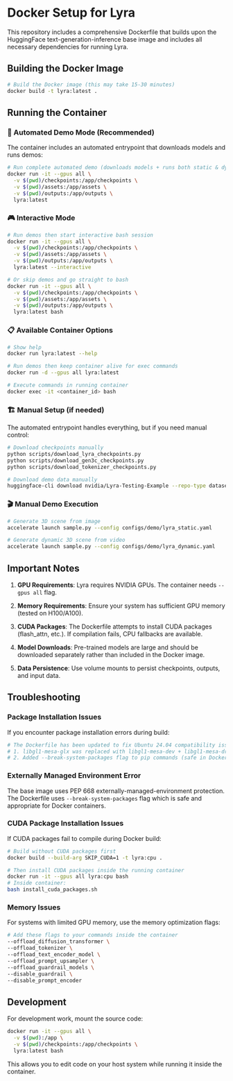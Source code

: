# Docker Setup for Lyra

This repository includes a comprehensive Dockerfile that builds upon the HuggingFace text-generation-inference base image and includes all necessary dependencies for running Lyra.

## Building the Docker Image

```bash
# Build the Docker image (this may take 15-30 minutes)
docker build -t lyra:latest .
```

## Running the Container

### 🚀 Automated Demo Mode (Recommended)

The container includes an automated entrypoint that downloads models and runs demos:

```bash
# Run complete automated demo (downloads models + runs both static & dynamic demos)
docker run -it --gpus all \
  -v $(pwd)/checkpoints:/app/checkpoints \
  -v $(pwd)/assets:/app/assets \
  -v $(pwd)/outputs:/app/outputs \
  lyra:latest
```

### 🎮 Interactive Mode

```bash
# Run demos then start interactive bash session
docker run -it --gpus all \
  -v $(pwd)/checkpoints:/app/checkpoints \
  -v $(pwd)/assets:/app/assets \
  -v $(pwd)/outputs:/app/outputs \
  lyra:latest --interactive

# Or skip demos and go straight to bash
docker run -it --gpus all \
  -v $(pwd)/checkpoints:/app/checkpoints \
  -v $(pwd)/assets:/app/assets \
  -v $(pwd)/outputs:/app/outputs \
  lyra:latest bash
```

### 📋 Available Container Options

```bash
# Show help
docker run lyra:latest --help

# Run demos then keep container alive for exec commands
docker run -d --gpus all lyra:latest

# Execute commands in running container
docker exec -it <container_id> bash
```

### 🏗️ Manual Setup (if needed)

The automated entrypoint handles everything, but if you need manual control:

```bash
# Download checkpoints manually
python scripts/download_lyra_checkpoints.py
python scripts/download_gen3c_checkpoints.py
python scripts/download_tokenizer_checkpoints.py

# Download demo data manually
huggingface-cli download nvidia/Lyra-Testing-Example --repo-type dataset --local-dir assets/demo
```

### 🎬 Manual Demo Execution

```bash
# Generate 3D scene from image
accelerate launch sample.py --config configs/demo/lyra_static.yaml

# Generate dynamic 3D scene from video  
accelerate launch sample.py --config configs/demo/lyra_dynamic.yaml
```

## Important Notes

1. **GPU Requirements**: Lyra requires NVIDIA GPUs. The container needs `--gpus all` flag.

2. **Memory Requirements**: Ensure your system has sufficient GPU memory (tested on H100/A100).

3. **CUDA Packages**: The Dockerfile attempts to install CUDA packages (flash_attn, etc.). If compilation fails, CPU fallbacks are available.

4. **Model Downloads**: Pre-trained models are large and should be downloaded separately rather than included in the Docker image.

5. **Data Persistence**: Use volume mounts to persist checkpoints, outputs, and input data.

## Troubleshooting

### Package Installation Issues

If you encounter package installation errors during build:

```bash
# The Dockerfile has been updated to fix Ubuntu 24.04 compatibility issues:
# 1. libgl1-mesa-glx was replaced with libgl1-mesa-dev + libgl1-mesa-dri
# 2. Added --break-system-packages flag to pip commands (safe in Docker containers)
```

### Externally Managed Environment Error

The base image uses PEP 668 externally-managed-environment protection. The Dockerfile uses `--break-system-packages` flag which is safe and appropriate for Docker containers.

### CUDA Package Installation Issues

If CUDA packages fail to compile during Docker build:

```bash
# Build without CUDA packages first
docker build --build-arg SKIP_CUDA=1 -t lyra:cpu .

# Then install CUDA packages inside the running container
docker run -it --gpus all lyra:cpu bash
# Inside container:
bash install_cuda_packages.sh
```

### Memory Issues

For systems with limited GPU memory, use the memory optimization flags:

```bash
# Add these flags to your commands inside the container
--offload_diffusion_transformer \
--offload_tokenizer \
--offload_text_encoder_model \
--offload_prompt_upsampler \
--offload_guardrail_models \
--disable_guardrail \
--disable_prompt_encoder
```

## Development

For development work, mount the source code:

```bash
docker run -it --gpus all \
  -v $(pwd):/app \
  -v $(pwd)/checkpoints:/app/checkpoints \
  lyra:latest bash
```

This allows you to edit code on your host system while running it inside the container.
